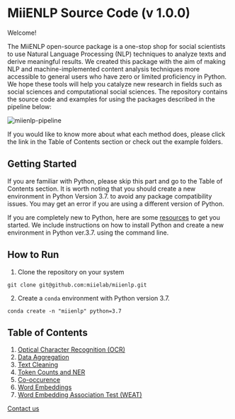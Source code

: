 # MiiENLP Source Code (v 1.0.0)

Welcome! 

The MiiENLP open-source package is a one-stop shop for social scientists to use Natural Language Processing (NLP) techniques to analyze texts and derive meaningful results. We created this package with the aim of making NLP and machine-implemented content analysis techniques more accessible to general users who have zero or limited proficiency in Python. We hope these tools will help you catalyze new research in fields such as social sciences and computational social sciences. The repository contains the source code and examples for using the packages described in the pipeline below: 


![miienlp-pipeline](https://user-images.githubusercontent.com/30983820/207747948-1eb968d8-e46b-4512-8640-308487bf3c01.png)


If you would like to know more about what each method does, please click the link in the Table of Contents section or check out the example folders. 

## Getting Started

If you are familiar with Python, please skip this part and go to the Table of Contents section. It is worth noting that you should create a new environment in Python Version 3.7. to avoid any package compatibility issues. You may get an error if you are using a different version of Python. 

If you are completely new to Python, here are some [resources](https://github.com/miielab/miienlp/blob/afa9ff87adc58c1d447f538ab4d91b791b27662c/examples/python_installation.md) to get you started. We include instructions on how to install Python and create a new environment in Python ver.3.7. using the command line. 

## How to Run 

1. Clone the repository on your system

  ```
  git clone git@github.com:miielab/miienlp.git
  ```

2. Create a ```conda``` environment with Python version 3.7.

  ```
  conda create -n "miienlp" python=3.7
  ```


## Table of Contents

1. [Optical Character Recognition (OCR)](https://github.com/miielab/miienlp/tree/main/miienlp/ocr)
2. [Data Aggregation](https://github.com/miielab/miienlp/tree/main/miienlp/aggregation)
3. [Text Cleaning](https://github.com/miielab/miienlp/tree/main/miienlp/text_cleaning)
4. [Token Counts and NER](https://github.com/miielab/miienlp/tree/main/miienlp/token)
5. [Co-occurence](https://github.com/miielab/miienlp/tree/main/miienlp/co_occurrence)
6. [Word Embeddings](https://github.com/miielab/miienlp/tree/main/miienlp/embeddings) 
7. [Word Embedding Association Test (WEAT)](https://github.com/miielab/miienlp/tree/main/miienlp/weat)

[Contact us](https://www.miielab.com/contact)

